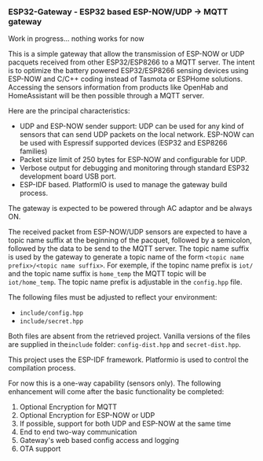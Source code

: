 ### ESP32-Gateway - ESP32 based ESP-NOW/UDP -> MQTT gateway

Work in progress... nothing works for now

This is a simple gateway that allow the transmission of ESP-NOW or UDP pacquets received from other ESP32/ESP8266 to a MQTT server. The intent is to optimize the battery powered ESP32/ESP8266 sensing devices using ESP-NOW and C/C++ coding instead of Tasmota or ESPHome solutions. Accessing the sensors information from products like OpenHab and HomeAssistant will be then possible through a MQTT server.

Here are the principal characteristics:

- UDP and ESP-NOW sender support: UDP can be used for any kind of sensors that can send UDP packets on the local network. ESP-NOW can be used with Espressif supported devices (ESP32 and ESP8266 families)
- Packet size limit of 250 bytes for ESP-NOW and configurable for UDP.
- Verbose output for debugging and monitoring through standard ESP32 development board USB port.
- ESP-IDF based. PlatformIO is used to manage the gateway build process.

The gateway is expected to be powered through AC adaptor and be always ON.

The received packet from ESP-NOW/UDP sensors are expected to have a topic name suffix at the beginning of the pacquet, followed by a semicolon, followed by the data to be send to the MQTT server. The topic name suffix is used by the gateway to generate a topic name of the form `<topic name prefix>/<topic name suffix>`. For exemple, if the topinc name prefix is `iot/` and the topic name suffix is `home_temp` the MQTT topic will be `iot/home_temp`. The topic name prefix is adjustable in the `config.hpp` file.

The following files must be adjusted to reflect your environment:

- `include/config.hpp`
- `include/secret.hpp`

Both files are absent from the retrieved project. Vanilla versions of the files are supplied in the`include` folder: `config-dist.hpp` and `secret-dist.hpp`.

This project uses the ESP-IDF framework. Platformio is used to control the compilation process. 

For now this is a one-way capability (sensors only). The following enhancement will come after the basic functionality be completed:

1) Optional Encryption for MQTT
2) Optional Encryption for ESP-NOW or UDP
3) If possible, support for both UDP and ESP-NOW at the same time
3) End to end two-way communication
4) Gateway's web based config access and logging
5) OTA support
